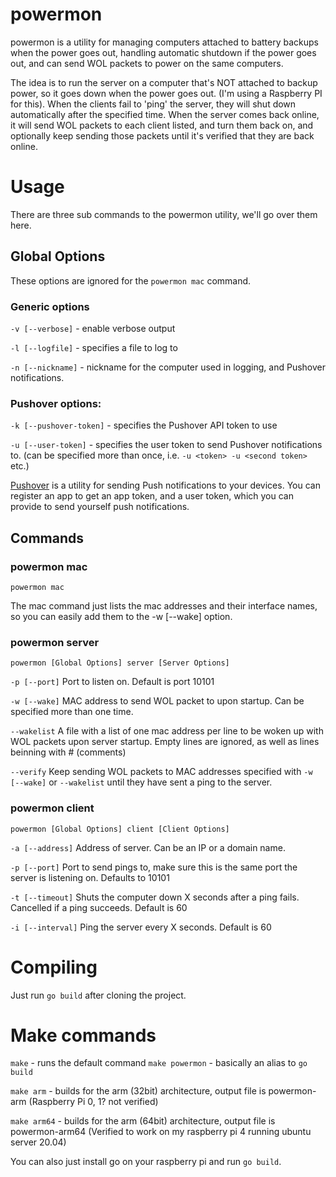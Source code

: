 # powermon
powermon is a utility for managing computers attached to battery backups when the power goes out, handling automatic shutdown if the power goes out, and can send WOL packets to power on the same computers.

The idea is to run the server on a computer that's NOT attached to backup power, so it goes down when the power goes out. (I'm using a Raspberry PI for this).
When the clients fail to 'ping' the server, they will shut down automatically after the specified time.
When the server comes back online, it will send WOL packets to each client listed, and turn them back on, and optionally keep sending those packets until it's verified that they are back online.

# Usage
There are three sub commands to the powermon utility, we'll go over them here.

## Global Options
These options are ignored for the `powermon mac` command.

### Generic options
`-v [--verbose]` - enable verbose output

`-l [--logfile]` - specifies a file to log to

`-n [--nickname]` - nickname for the computer used in logging, and Pushover notifications.

### Pushover options:
`-k [--pushover-token]` - specifies the Pushover API token to use

`-u [--user-token]` - specifies the user token to send Pushover notifications to. (can be specified more than once, i.e. `-u <token> -u <second token>` etc.)

[Pushover](https://pushover.net/) is a utility for sending Push notifications to your devices. You can register an app to get an app token, and a user token, which you can provide to send yourself push notifications.

## Commands

### powermon mac
`powermon mac`

The mac command just lists the mac addresses and their interface names, so you can easily add them to the -w [--wake] option.

### powermon server
`powermon [Global Options] server [Server Options]`

`-p [--port]` Port to listen on. Default is port 10101

`-w [--wake]` MAC address to send WOL packet to upon startup. Can be specified more than one time.

`--wakelist` A file with a list of one mac address per line to be woken up with WOL packets upon server startup. Empty lines are ignored, as well as lines beinning with # (comments)

`--verify` Keep sending WOL packets to MAC addresses specified with `-w [--wake]` or `--wakelist` until they have sent a ping to the server.

### powermon client
`powermon [Global Options] client [Client Options]`

`-a [--address]` Address of server. Can be an IP or a domain name.

`-p [--port]` Port to send pings to, make sure this is the same port the server is listening on. Defaults to 10101

`-t [--timeout]` Shuts the computer down X seconds after a ping fails. Cancelled if a ping succeeds. Default is 60 

`-i [--interval]` Ping the server every X seconds. Default is 60

# Compiling
Just run `go build` after cloning the project.

# Make commands
`make` - runs the default command `make powermon` - basically an alias to `go build`

`make arm` - builds for the arm (32bit) architecture, output file is powermon-arm (Raspberry Pi 0, 1? not verified)

`make arm64` - builds for the arm (64bit) architecture, output file is powermon-arm64 (Verified to work on my raspberry pi 4 running ubuntu server 20.04)

You can also just install go on your raspberry pi and run `go build`.
